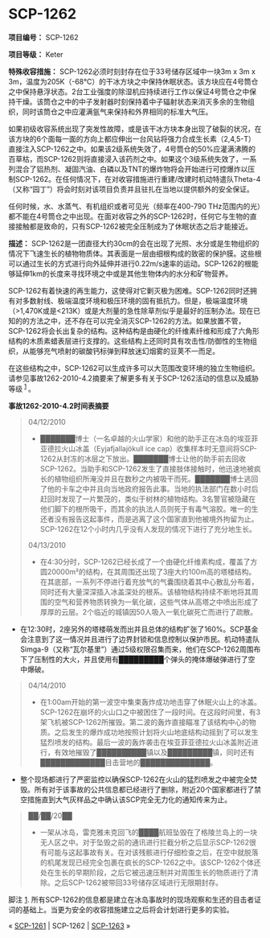 # SCP-1262
                        


**项目编号：** SCP-1262

**项目等级：** Keter

**特殊收容措施：** SCP-1262必须时刻封存在位于33号储存区域中一块3m x 3m x 3m，温度为205K（-68℃）的干冰方块之中保持休眠状态。该方块应在4号筒仓之中保持悬浮状态。2台工业强度的除湿机应持续进行工作以保证4号筒仓之中保持干燥。该筒仓之中的中子发射器时刻保持着中子辐射状态来消灭多余的生物组织，同时该筒仓之中应灌满氩气来保持和外界相同的标准大气压。

如果初级收容系统出现了突发性故障，或是该干冰方块本身出现了破裂的状况，在该方块的6个面每一面的方向上都应伸出一台风钻将强力合成生长素（2,4,5-T）直接注入SCP-1262之中。如果该2级系统失效了，4号筒仓的50%应灌满沸腾的百草枯，而SCP-1262则将直接浸入该药剂之中。如果这个3级系统失效了，一系列混合了铝热剂、凝固汽油、白磷以及TNT的爆炸物将会开始进行可控爆炸以压制SCP-1262。在任何情况下，在对收容措施进行重建/改建时机动特遣队Theta-4（又称“园丁”）将会时刻对该项目负责并且驻扎在当地以提供额外的安全保证。

任何时候，水、水蒸气、有机组织或者可见光（频率在400-790 THz范围内的光）都不能在4号筒仓之中出现。在面对收容之外的SCP-1262时，任何它与生物的直接接触都是致命的，只有SCP-1262被完全压制成为了休眠状态之后才能接近。

**描述：** SCP-1262是一团直径大约30cm的会在出现了光照、水分或是生物组织的情况下飞速生长的植物物质体。其表面是一层由细根构成的致密的保护膜。这些根可以通过生长的方式进行向外延伸并进行0.22m/s速率的运动。SCP-1262的根能够延伸1km的长度来寻找环境之中或是其他生物体内的水分和矿物营养。

SCP-1262有着快速的再生能力，这使得对它剿灭极为困难。SCP-1262同时还拥有对多数射线、极端温度环境和极压环境的固有抵抗力。但是，极端温度环境（>1,470K或是<213K）或是大剂量的急性除草剂似乎是最好的压制办法。现在已知的的方法之中，还不存在可以完全消灭SCP-1262的方法。如果放置不管，SCP-1262将会长出复杂的结构。这种结构是由硬化的纤维素纤维和形成了六角形结构的木质素蜡表层进行支撑的。这些结构上还同时具有攻击性/防御性的生物组织，从能够充气喷射的碳酸钙标弹到释放迷幻烟雾的豆荚不一而足。

在这些结构之中，SCP-1262可以生成许多可以大范围改变环境的独立生物组织。请参见事故1262-2010-4.2摘要来了解更多有关于SCP-1262活动的信息以及威胁等级<sup class='footnoteref'>
 <a shape='rect' class='footnoteref' id='footnoteref-1' href='javascript:;' onclick='WIKIDOT.page.utils.scrollToReference(&apos;footnote-1&apos;)'>1</a>
</sup>。

**事故1262-2010-4.2时间表摘要** 


> 04/12/2010
> 
> - ███████博士（一名卓越的火山学家）和他的助手正在冰岛的埃亚菲亚德拉火山冰盖（Eyjafjallajökull ice cap）收集样本时无意间将SCP-1262从封冻的冰层之下放出。███████博士让他的助手前去回收SCP-1262。当助手和SCP-1262发生了直接肢体接触时，他迅速地被疯长的植物组织所淹没并且在数秒之内被吸干而死。███████博士逃回了他的卡车之中并且向当地政府报告此事。当地的执法部门在数小时后赶回时发现了一片繁茂的，类似于树林的植物结构。3名警官被隐藏在他们脚下的根所吸干，而其余的执法人员则死于有毒气溶胶。唯一的生还者没有报告这起事件，而是逃离了这个国家直到他被境外拘留为止。SCP-1262在12个小时内几乎没有人发现的情况下进行了充分地生长。
> 
> 04/13/2010
> 
> - 在4:30分时，SCP-1262已经长成了一个由硬化纤维素构成，覆盖了方圆20000m²的结构，在其周围还出现了3座大约100m高的塔楼结构。在其底部，一系列不停进行着充放气的气囊围绕着其中心散乱分布着，同时还有大量深深插入冰盖深处的根系。该植物结构持续不断地将其周围的空气和营养物质转换为一氧化碳，这些气体从高塔之中喷出形成了厚厚的云层。2个临近的城镇因50人吸入一氧化碳死亡而进行了疏散。
- 在12:30时，2座另外的塔楼萌发而出并且总体的结构扩张了160%。SCP基金会注意到了这一情况并且进行了边界封锁和信息控制以保护市民。机动特遣队Simga-9（又称“瓦尔基里”）通过5级权限召集而来，他们在SCP-1262周围布下了压制性的大火，并且使用有█████████个弹头的掩体爆破弹进行了空中爆破。
> 
> 04/14/2010
> 
> - 在1:00am开始的第一波空中集束轰炸成功地击穿了休眠火山上的冰盖。SCP-1262在崩坏的火山口之中被困住了一段时间。在这段时间里，有3架飞机被SCP-1262所摧毁。第二波的轰炸直接瞄准了该结构中心的物质。之后发生的爆炸成功地按照计划将火山地底结构动摇到了可以发生猛烈喷发的结构。最后一波的轰炸袭击在埃亚菲亚德拉火山冰盖附近进行，有效地摧毁了██████████镇以及█████████镇，同时还有█████████████目击营地的██████████████。
- 整个现场都进行了严密监控以确保SCP-1262在火山的猛烈喷发之中被完全焚毁。所有对于该事故的公共信息都已经进行了删除，附近20个国家都进行了禁空措施直到大气灰样品之中确认该SCP完全无力化的通知传来为止。
> 
> ██/██/20██
> 
> - 一架从冰岛，雷克雅未克回飞的████航班坠毁在了格陵兰岛上的一块无人区之中。对于坠毁之前的通讯进行拦截分析之后显示SCP-1262很有可能与这起事故有关。在对该残骸进行仔细检查之后，在空中就脱落的机尾发现已经完全包裹在疯长的SCP-1262之中。该SCP-1262个体还处在生长的早期阶段，之后它被迅速压制并对周围生长的物质进行了清除。之后SCP-1262被带回33号储存区域进行无限期封存。
> 


脚注
<a shape='rect' href='javascript:;' onclick='WIKIDOT.page.utils.scrollToReference(&apos;footnoteref-1&apos;)'>1</a>. 所有SCP-1262的信息都是建立在冰岛事故时的现场观察和生还的目击者证词的基础上。当更为安全的收容措施建立之后将会计划进行更多的实验。



« [SCP-1261](/scp-1261) | SCP-1262 | [SCP-1263](/scp-1263) »





                    